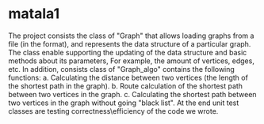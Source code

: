 # matala1

The project consists the class of "Graph" that allows loading graphs from a file (in the format), and represents the data structure of a particular graph. The class enable supporting the updating of the data structure and basic methods about its parameters, For example, the amount of vertices, edges, etc. In addition, consists class of "Graph_algo" contains the following functions: a. Calculating the distance between two vertices (the length of the shortest path in the graph). b. Route calculation of the shortest path between two vertices in the graph. c. Calculating the shortest path between two vertices in the graph without going "black list". At the end unit test classes are testing correctness\efficiency of the code we wrote.
